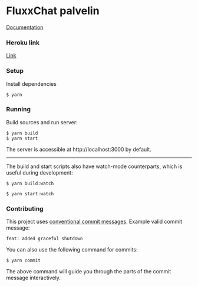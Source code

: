 # FluxxChat palvelin

[Documentation](https://github.com/FluxxChat/FluxxChat-dokumentaatio)

### Heroku link

[Link](https://fluxxchat-palvelin.herokuapp.com/)

### Setup

Install dependencies

```
$ yarn
```

### Running

Build sources and run server:

```
$ yarn build
$ yarn start
```

The server is accessible at http://localhost:3000 by default.

---

The build and start scripts also have watch-mode counterparts, which is useful during development:

```
$ yarn build:watch
```
```
$ yarn start:watch
```

### Contributing

This project uses [conventional commit messages](https://www.conventionalcommits.org/en/v1.0.0-beta.2/). Example valid commit message:
```
feat: added graceful shutdown
```
You can also use the following command for commits:
```
$ yarn commit
```
The above command will guide you through the parts of the commit message interactively.
